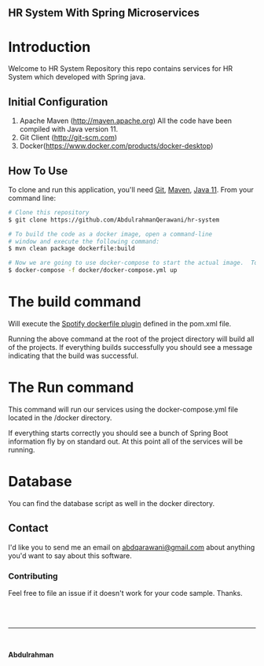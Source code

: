 ## HR System With Spring Microservices

# Introduction 
Welcome to HR System Repository this repo contains services for HR System which developed with Spring java.


## Initial Configuration
1.	Apache Maven (http://maven.apache.org)  All the code have been compiled with Java version 11.
2.	Git Client (http://git-scm.com)
3.  Docker(https://www.docker.com/products/docker-desktop)


## How To Use

To clone and run this application, you'll need [Git](https://git-scm.com), [Maven](https://maven.apache.org/), [Java 11](https://www.oracle.com/java/technologies/downloads/#java11). From your command line:

```bash
# Clone this repository
$ git clone https://github.com/AbdulrahmanQerawani/hr-system

# To build the code as a docker image, open a command-line
# window and execute the following command:
$ mvn clean package dockerfile:build

# Now we are going to use docker-compose to start the actual image.  To start the docker image, stay in the directory containing  your source code and  Run the following command: 
$ docker-compose -f docker/docker-compose.yml up
```

# The build command

Will execute the [Spotify dockerfile plugin](https://github.com/spotify/dockerfile-maven) defined in the pom.xml file.  

 Running the above command at the root of the project directory will build all of the projects.  If everything builds successfully you should see a message indicating that the build was successful.

# The Run command

This command will run our services using the docker-compose.yml file located in the /docker directory. 

If everything starts correctly you should see a bunch of Spring Boot information fly by on standard out.  At this point all of the services will be running.

# Database
You can find the database script as well in the docker directory.

## Contact

I'd like you to send me an email on <abdqarawani@gmail.com> about anything you'd want to say about this software.

### Contributing
Feel free to file an issue if it doesn't work for your code sample. Thanks.


<br/><br/>

---

<br/>

**Abdulrahman**

